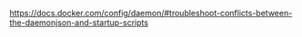 https://docs.docker.com/config/daemon/#troubleshoot-conflicts-between-the-daemonjson-and-startup-scripts